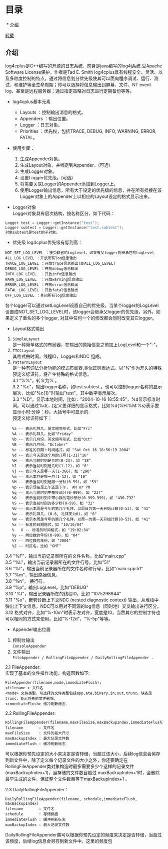 # 目录
  * [介绍](#介绍)

[转载](https://www.cnblogs.com/xiaouisme/archive/2012/07/29/2613908.html)

## 介绍
 log4cplus是C++编写的开源的日志系统，前身是java编写的log4j系统.受Apache Software License保护。作者是Tad E. Smith
 log4cplus具有线程安全、灵活、以及多粒度控制的特点，通过将信息划分优先级使其可以面向程序调试、运行、测试、和维护等全生命周期；你可以选择将信息输出到屏幕、文件、NT event log、甚至是远程服务器；通过指定策略对日志进行定期备份等等。
 
* log4cplus基本元素
  * Layouts ：控制输出消息的格式。
  * Appenders ：输出位置。
  * Logger ：日志对象。
  * Priorities ：优先权，包括TRACE, DEBUG, INFO, WARNING, ERROR, FATAL。
 
* 使用步骤：
    1. 生成Appender对象。
    2. 生成Layout对象，并绑定到Appender。(可选)
    3. 生成Logger对象。
    4. 设置Logger优先级。(可选)
    5. 将需要关联Logger的Appender添加到Logger上。
    6. 使用Logger输出信息，所有大于设定的优先级的信息，并在所有挂接在该Logger对象上的Appender上以相应的Layout设定的格式显示出来。
* Logger对象  
Logger对象具有层次结构，按名称区分，如下代码：
```cpp
Logger test = Logger::getInstance("test"); 
Logger subtest = Logger::getInstance("test.subtest");
对象subtest是test的子对象。
```
* 优先级
log4cplus优先级有低到高：
```
NOT_SET_LOG_LEVEL ：接受缺省的LogLevel，如果有父logger则继承它的LogLevel
ALL_LOG_LEVEL ：开放所有log信息输出
TRACE_LOG_LEVEL ：开放trace信息输出(即ALL_LOG_LEVEL)
DEBUG_LOG_LEVEL ：开放debug信息输出
INFO_LOG_LEVEL  ：开放info信息输出
WARN_LOG_LEVEL  ：开放warning信息输出
ERROR_LOG_LEVEL ：开放error信息输出
FATAL_LOG_LEVEL ：开放fatal信息输出
OFF_LOG_LEVEL ：关闭所有log信息输出
```
各个logger可以通过setLogLevel设置自己的优先级，当某个logger的LogLevel设置成NOT_SET_LOG_LEVEL时，该logger会继承父logger的优先级，另外，如果定义了重名的多个logger, 对其中任何一个的修改都会同时改变其它logger。

* Layout格式输出
1. `SimpleLayout`  
是一种简单格式的布局器，在输出的原始信息之前加上LogLevel和一个"-"。
2. `TTCCLayout`  
其格式由时间，线程ID，Logger和NDC 组成。
3. `PatternLayout`  
是一种有词法分析功能的模式布局器,类似正则表达式。以“%”作为开头的特殊预定义标识符，将产生特殊的格式信息。  
3.1 "%%"，转义为% 。  
3.2 "%c"，输出logger名称，如test.subtest 。也可以控制logger名称的显示层次，比如"%c{1}"时输出"test"，其中数字表示层次。  
3.3 "%D"，显示本地时间，比如："2004-10-16 18:55:45"，%d显示标准时间。可以通过%d{...}定义更详细的显示格式，比如%d{%H:%M:%s}表示要显示小时:分钟：秒。大括号中可显示的.  
预定义标识符如下：
```
   %a -- 表示礼拜几，英文缩写形式，比如"Fri"
   %A -- 表示礼拜几，比如"Friday"
   %b -- 表示几月份，英文缩写形式，比如"Oct"
   %B -- 表示几月份，"October"
   %c -- 标准的日期＋时间格式，如 "Sat Oct 16 18:56:19 2004"
   %d -- 表示今天是这个月的几号(1-31)"16"
   %H -- 表示当前时刻是几时(0-23)，如 "18"
   %I -- 表示当前时刻是几时(1-12)，如 "6"
   %j -- 表示今天是哪一天(1-366)，如 "290"
   %m -- 表示本月是哪一月(1-12)，如 "10"
   %M -- 表示当前时刻是哪一分钟(0-59)，如 "59"
   %p -- 表示现在是上午还是下午， AM or PM
   %q -- 表示当前时刻中毫秒部分(0-999)，如 "237"
   %Q -- 表示当前时刻中带小数的毫秒部分(0-999.999)，如 "430.732"
   %S -- 表示当前时刻的多少秒(0-59)，如 "32"
   %U -- 表示本周是今年的第几个礼拜，以周日为第一天开始计算(0-53)，如 "41"
   %w -- 表示礼拜几，(0-6, 礼拜天为0)，如 "6"
   %W -- 表示本周是今年的第几个礼拜，以周一为第一天开始计算(0-53)，如 "41"
   %x -- 标准的日期格式，如 "10/16/04"
   %   X -- 标准的时间格式，如 "19:02:34"
   %y -- 两位数的年份(0-99)，如 "04"
   %Y -- 四位数的年份，如 "2004"
   %Z -- 时区名，比如 "GMT"
 ```
3.4 "%F"，输出当前记录器所在的文件名称，比如"main.cpp"  
3.5 "%L"，输出当前记录器所在的文件行号，比如"51"  
3.6 "%l"，输出当前记录器所在的文件名称和行号，比如"main.cpp:51"  
3.7 "%m"，输出原始信息。  
3.8 "%n"， 换行符。  
3.9 "%p"，输出LogLevel，比如"DEBUG"  
3.10 "%t"，输出记录器所在的线程ID，比如 "1075298944"  
3.11 "%x"，嵌套诊断上下文NDC (nested diagnostic context) 输出，从堆栈中弹出上下文信息，NDC可以用对不同源的log信息（同时地）交叉输出进行区分。  
3.12 格式对齐，比如"%-10m"时表示左对齐，宽度是10，当然其它的控制字符也可以相同的方式来使用，比如"%-12d"，"%-5p"等等。  

* Appender输出位置
1. 控制台输出  
```ConsoleAppender```
2. 文件输出  
```FileAppender / RollingFileAppender / DailyRollingFileAppender .```  

2.1 FileAppender:  
实现了基本的文件操作功能，构造函数如下:  
```
FileAppender(filename,mode,immediateFlush);
<filename > 文件名
<mode> 文件类型，可选择的文件类型包括app,ate,binary,in,out,trunc。缺省是trunc，表示将先前文件删除。
<immediateFlush> 缓冲刷新标志.
```
2.2 RollingFileAppender:
```
RollingFileAppender(filename,maxFileSize,maxBackupIndex,immediateFlush)
filename       : 文件名
maxFileSize    : 文件的最大尺寸
maxBackupIndex : 最大记录文件数
immediateFlush : 缓冲刷新标志
```
可以根据你预先设定的大小来决定是否转储，当超过该大小，后续log信息会另存到新文件中，除了定义每个记录文件的大小之外，你还要确定在 RollingFileAppender类对象构造时最多需要多少个这样的记录文件(maxBackupIndex+1)，当存储的文件数目超过 maxBackupIndex+1时，会删除最早生成的文件，保证整个文件数目等于maxBackupIndex+1 。
 
2.3 DailyRollingFileAppender：
```
DailyRollingFileAppender(filename, schedule,immediateFlush,  maxBackupIndex)
filename       : 文件名
schedule       : 存储频度
immediateFlush : 缓冲刷新标志
maxBackupIndex : 最大记录文件数
```
DailyRollingFileAppender类可以根据你预先设定的频度来决定是否转储，当超过该频度，后续log信息会另存到新文件中，这里的频度包

